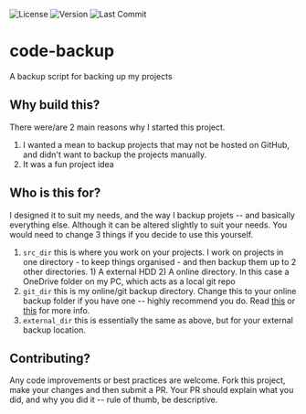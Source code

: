 ![License](https://img.shields.io/github/license/Kvanrooyen/code-backup) ![Version](https://img.shields.io/github/release/Kvanrooyen/code-backup) ![Last Commit](https://img.shields.io/github/last-commit/Kvanrooyen/code-backup)
# code-backup

A backup script for backing up my projects

## Why build this?

There were/are 2 main reasons why I started this project.
1. I wanted a mean to backup projects that may not be hosted on GitHub, and didn't want to backup the projects manually.
2. It was a fun project idea

## Who is this for?

I designed it to suit my needs, and the way I backup projets -- and basically everything else. Although it can be altered slightly to suit your needs. You would need to change 3 things if you decide to use this yourself.

1. `src_dir` this is where you work on your projects. I work on projects in one directory - to keep things organised - and then backup them up to 2 other directories. 1) A external HDD 2) A online directory. In this case a OneDrive folder on my PC, which acts as a local git repo
2. `git_dir` this is my online/git backup directory. Change this to your online backup folder if you have one -- highly recommend you do. Read [this](https://www.hanselman.com/blog/TheComputerBackupRuleOfThree.aspx) or [this](https://www.nakivo.com/blog/3-2-1-backup-rule-efficient-data-protection-strategy/) for more info.
3. `external_dir` this is essentially the same as above, but for your external backup location.

## Contributing?

Any code improvements or best practices are welcome. Fork this project, make your changes and then submit a PR. Your PR should explain what you did, and why you did it -- rule of thumb, be descriptive.
